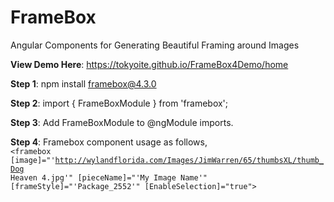 # FrameBox
Angular Components for Generating Beautiful Framing around Images

<b>View Demo Here</b>: https://tokyoite.github.io/FrameBox4Demo/home

<b>Step 1</b>: npm install framebox@4.3.0

<b>Step 2</b>: import { FrameBoxModule } from 'framebox';

<b>Step 3</b>: Add FrameBoxModule to @ngModule imports.
        
<b>Step 4</b>: Framebox component usage as follows,
<code>
        <framebox [image]="'http://wylandflorida.com/Images/JimWarren/65/thumbsXL/thumb_Dog Heaven 4.jpg'"
          [pieceName]="'My Image Name'"
          [frameStyle]="'Package_2552'"
          [EnableSelection]="true">
        </framebox>
</code>
